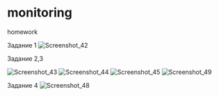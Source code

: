 # monitoring
homework 

Задание 1
![Screenshot_42](https://github.com/user-attachments/assets/965c45a8-9d43-4af2-bd23-50e6cf5a1967)

Задание 2,3

![Screenshot_43](https://github.com/user-attachments/assets/35dda55f-91b0-42a8-beeb-34af067c2c18)
![Screenshot_44](https://github.com/user-attachments/assets/413769bf-40a5-4d83-89c3-fe75803f8bc5)
![Screenshot_45](https://github.com/user-attachments/assets/c9ffd280-db1f-4d71-8d82-d398a5b10f72)
![Screenshot_49](https://github.com/user-attachments/assets/08b1abe3-e43f-41e1-a347-0e469d67f813)

Задание 4
![Screenshot_48](https://github.com/user-attachments/assets/cbb9cd89-3b64-48d9-8dc8-d94c10a3de27)
